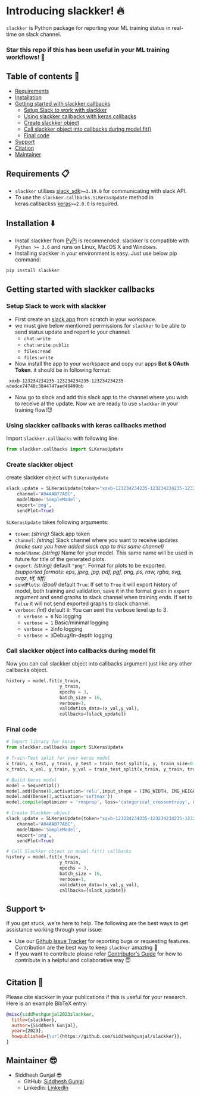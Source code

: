 # Introducing slackker! :fire:

``slackker`` is Python package for reporting your ML training status in real-time on slack channel.


### Star this repo if this has been useful in your ML training workflows! :star2:


## Table of contents :notebook:

* [Requirements](#requirements-clipboard)
* [Installation](#installation-arrow_down)
* [Getting started with slackker callbacks](#getting-started-with-slackker-callbacks)
  * [Setup Slack to work with slackker](#setup-slack-to-work-with-slackker)
  * [Using slackker callbacks with keras callbacks](#using-slackker-callbacks-with-keras-callbacks-method)
  * [Create slackker object](#create-slackker-object)
  * [Call slackker object into callbacks during model.fit()](#call-slackker-object-into-callbacks-during-model-fit)
  * [Final code](#final-code)
* [Support](#support-sparkles)
* [Citation](#citation-page_facing_up)
* [Maintainer](#maintainer-sunglasses)


## Requirements :clipboard:

* `slackker` utilises [slack_sdk][slack-sdk]`>=3.19.0` for communicating with slack API.
* To use the `slackker.callbacks.SLKerasUpdate` method in keras.callbackss [keras][keras]`>=2.0.0` is required.


## Installation :arrow_down:
* Install slackker from [PyPi][py-pi] is recommended. slackker is compatible with `Python >= 3.6` and runs on Linux, MacOS X and Windows. 
* Installing slackker in your environment is easy. Just use below pip command:

```bash
pip install slackker
```

## Getting started with slackker callbacks
### Setup Slack to work with slackker
* First create an [slack app][slack-app] from scratch in your workspace.
* we must give below mentioned permissions for `slackker` to be able to send status update and report to your channel:
  * `chat:write`
  * `chat:write.public`
  * `files:read`
  * `files:write`
* Now install the app to your workspace and copy our apps **Bot & OAuth Token**. it should be in following format:
```
 xoxb-123234234235-123234234235-123234234235-adedce74748c3844747aed48499bb
 ```
 * Now go to slack and add this slack app to the channel where you wish to receive al the update. Now we are ready to use `slackker` in your training flow!:smiling_imp:

### Using slackker callbacks with keras callbacks method
Import `slackker.callbacks` with following line:
```python
from slackker.callbacks import SLKerasUpdate
```
### Create slackker object
create slackker object with `SLKerasUpdate`
```python
slack_update = SLKerasUpdate(token="xoxb-123234234235-123234234235-123234234235-adedce74748c3844747aed48499bb",
    channel="A04AAB77ABC",
    modelName='SampleModel',
    export='png',
    sendPlot=True)
```
`SLKerasUpdate` takes following arguments:
* `token`: *(string)* Slack app token
* `channel`: *(string)* Slack channel where you want to receive updates *(make sure you have added slack app to this same channel)*
* `modelName`: *(string)* Name for your model. This same name will be used in future for title of the generated plots.
* `export`: *(string)* default `"png"`: Format for plots to be exported. *(supported formats: eps, jpeg, jpg, pdf, pgf, png, ps, raw, rgba, svg, svgz, tif, tiff)*
* `sendPlots`: *(Bool)* default `True`: If set to `True` it will export history of model, both training and validation, save it in the format given in `export` argument and send graphs to slack channel when training ends. If set to `False` it will not send exported graphs to slack channel. 
* `verbose`: *(int)* default `0`: You can sent the verbose level up to 3.
  * `verbose = 0` No logging
  * `verbose = 1` Basic/minimal logging
  * `verbose = 2`Info logging
  * `verbose = 3`Debug/In-depth logging

### Call slackker object into callbacks during model fit

Now you can call slackker object into callbacks argument just like any other callbacks object.
```python
history = model.fit(x_train, 
                    y_train,
                    epochs = 3,
                    batch_size = 16,
                    verbose=1,
                    validation_data=(x_val,y_val),
                    callbacks=[slack_update])
```

### Final code
```python
# Import library for keras
from slackker.callbacks import SLKerasUpdate

# Train-Test split for your keras model
x_train, x_test, y_train, y_test = train_test_split(x, y, train_size=0.8)
x_train, x_val, y_train, y_val = train_test_split(x_train, y_train, train_size=0.8)

# Build keras model
model = Sequential()
model.add(Dense(8,activation='relu',input_shape = (IMG_WIDTH, IMG_HEIGHT, DEPTH)))
model.add(Dense(3,activation='softmax'))
model.compile(optimizer = 'rmsprop', loss='categorical_crossentropy', metrics=['accuracy'])

# Create Slackker object
slack_update = SLKerasUpdate(token="xoxb-123234234235-123234234235-123234234235-adedce74748c3844747aed48499bb",
    channel="A04AAB77ABC",
    modelName='SampleModel',
    export='png',
    sendPlot=True)

# Call Slackker object in model.fit() callbacks
history = model.fit(x_train, 
                    y_train,
                    epochs = 3,
                    batch_size = 16,
                    verbose=1,
                    validation_data=(x_val,y_val),
                    callbacks=[slack_update])
```

##  Support :sparkles:
If you get stuck, we’re here to help. The following are the best ways to get assistance working through your issue:

* Use our [Github Issue Tracker][gh-issues] for reporting bugs or requesting features.
Contribution are the best way to keep `slackker` amazing :muscle:
* If you want to contribute please refer [Contributor's Guide][gh-contrib] for how to contribute in a helpful and collaborative way :innocent:

#

## Citation :page_facing_up:
Please cite slackker in your publications if this is useful for your research. Here is an example BibTeX entry:
```BibTeX
@misc{siddheshgunjal2023slackker,
  title={slackker},
  author={Siddhesh Gunjal},
  year={2023},
  howpublished={\url{https://github.com/siddheshgunjal/slackker}},
}
```

## Maintainer :sunglasses:
* Siddhesh Gunjal :sunglasses:
  * GitHub: [Siddhesh Gunjal](https://github.com/siddheshgunjal)
  * LinkedIn: [LinkedIn](https://linkedin.com/in/siddheshgunjal)


<!-- Markdown link -->
[slack-sdk]: https://github.com/slackapi/python-slack-sdk
[matplot-lib]: https://github.com/matplotlib/matplotlib
[keras]: https://github.com/keras-team/keras
[py-pi]: https://pypi.org/
[slack-app]: https://api.slack.com/apps
[gh-issues]: https://github.com/siddheshgunjal/slackker/issues
[gh-contrib]: https://github.com/siddheshgunjal/slackker/blob/main/CONTRIB.md

